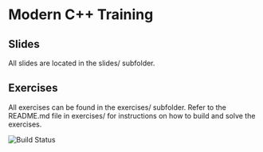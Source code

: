 # Modern C++ Training

## Slides
All slides are located in the slides/ subfolder.

## Exercises
All exercises can be found in the exercises/ subfolder. Refer to the README.md file in exercises/ for instructions on how to build and solve the exercises.

![Build Status](https://github.com/williamnagels/modern-cpp/actions/workflows/build-in-docker.yaml/badge.svg)
